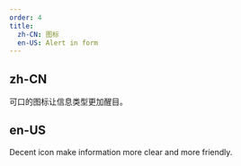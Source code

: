 ```yaml
---
order: 4
title:
  zh-CN: 图标
  en-US: Alert in form
---
```


## zh-CN

可口的图标让信息类型更加醒目。

## en-US

Decent icon make information more clear and more friendly.



